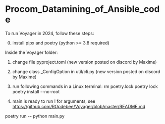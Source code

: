 # Procom_Datamining_of_Ansible_code

To run Voyager in 2024, follow these steps:

0) install pipx and poetry (python >= 3.8 required)

Inside the Voyager folder:
1) change file pyproject.toml (new version posted on discord by Maxime)
2) change class _ConfigOption in util/cli.py (new version posted on discord by Maxime)
3) run following commands in a Linux terminal:
rm poetry.lock
poetry lock
poetry install --no-root

4) main is ready to run ! for arguments, see https://github.com/ROpdebee/Voyager/blob/master/README.md

  poetry run -- python main.py
